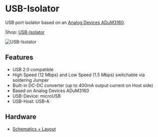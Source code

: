 # USB-Isolator
USB port isolator based on an [Analog Devices ADuM3160](http://www.analog.com/en/interface-isolation/digital-isolators/adum3160/products/product.html).

Shop: [USB-Isolator](http://www.watterott.com/en/USB-Isolator)

![USB-Isolator](https://raw.github.com/watterott/USB-Isolator/master/img/usb-isolator.jpg)


## Features
* USB 2.0 compatible
* High Speed (12 Mbps) and Low Speed (1.5 Mbps) switchable via soldering Jumper
* Built-in DC-DC converter (up to 400mA output current on Host side)
* Based on Analog Devices ADuM3160
* USB-Device: microUSB
* USB-Host: USB-A

## Hardware
* [Schematics + Layout](https://github.com/watterott/USB-Isolator/tree/master/pcb)
